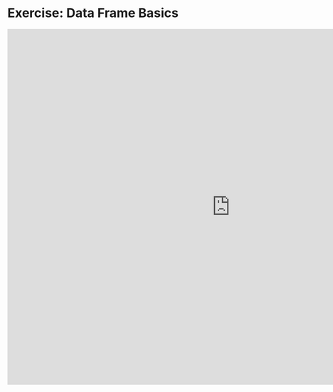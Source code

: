 
# **Exercise:** Data Frame Basics

<iframe src="https://hbs-data-science.shinyapps.io/df_basics/" width="1000" height="800" frameborder="0" marginheight="0" marginwidth="0">Loading…</iframe>

